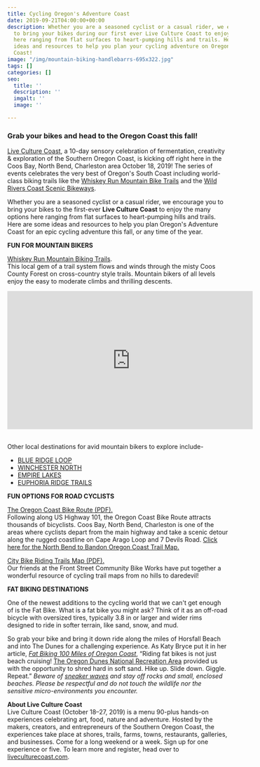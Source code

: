 ```yaml
---
title: Cycling Oregon's Adventure Coast
date: 2019-09-21T04:00:00+00:00
description: Whether you are a seasoned cyclist or a casual rider, we encourage you
  to bring your bikes during our first ever Live Culture Coast to enjoy the many options
  here ranging from flat surfaces to heart-pumping hills and trails. Here are some
  ideas and resources to help you plan your cycling adventure on Oregon’s Adventure
  Coast!
image: "/img/mountain-biking-handlebarrs-695x322.jpg"
tags: []
categories: []
seo:
  title: ''
  description: ''
  imgalt: ''
  image: ''

---
```

### Grab your bikes and head to the Oregon Coast this fall! 

[Live Culture Coast](https://www.oregonsadventurecoast.com/event/live-culture-coast/), a 10-day sensory celebration of fermentation, creativity & exploration of the Southern Oregon Coast, is kicking off right here in the Coos Bay, North Bend, Charleston area October 18, 2019! The series of events celebrates the very best of Oregon's South Coast including world-class biking trails like the [Whiskey Run Mountain Bike Trails](https://www.mtbproject.com/directory/8019222/whiskey-run-trails) and the [Wild Rivers Coast Scenic Bikeways](https://traveloregon.com/things-to-do/outdoor-recreation/bicycling/wild-rivers-coast-scenic-bikeway/).

Whether you are a seasoned cyclist or a casual rider, we encourage you to bring your bikes to the first-ever **Live Culture Coast** to enjoy the many options here ranging from flat surfaces to heart-pumping hills and trails. Here are some ideas and resources to help you plan Oregon's Adventure Coast for an epic cycling adventure this fall, or any time of the year.

**FUN FOR MOUNTAIN BIKERS**

[Whiskey Run Mountain Biking Trails](https://www.mtbproject.com/directory/8019222/whiskey-run-trails).  
This local gem of a trail system flows and winds through the misty Coos County Forest on cross-country style trails. Mountain bikers of all levels enjoy the easy to moderate climbs and thrilling descents.

<iframe width="560" height="315" src="https://www.youtube.com/embed/YA0X_rpH930" frameborder="0" allow="accelerometer; autoplay; encrypted-media; gyroscope; picture-in-picture" allowfullscreen></iframe>

<br>Other local destinations for avid mountain bikers to explore include-

* [BLUE RIDGE LOOP](http://coostrails.com/traildescriptions/blueridge/blueridge.htm) 
* [WINCHESTER NORTH](https://www.mtbproject.com/trail/7032115/winchester-north) 
* [EMPIRE LAKES](http://coosbay.org/uploads/PDF/Operations/Parks/John_Topits_Park/JOHN_TOPITS_PARK_TRAIL_MAP.pdf) 
* [EUPHORIA RIDGE TRAILS](http://coostrails.com/traildescriptions/euphoriaridge/euphoriaridge.htm) 

**FUN OPTIONS FOR ROAD CYCLISTS**  

[The Oregon Coast Bike Route (PDF).](https://www.oregon.gov/ODOT/Programs/TDD%20Documents/oregon-coast-bike-route-map.pdf)  
Following along US Highway 101, the Oregon Coast Bike Route attracts thousands of bicyclists. Coos Bay, North Bend, Charleston is one of the areas where cyclists depart from the main highway and take a scenic detour along the rugged coastline on Cape Arago Loop and 7 Devils Road. [Click here for the North Bend to Bandon Oregon Coast Trail Map.](https://www.oregon.gov/oprd/PARKS/docs/OCT_g.pdf)

[City Bike Riding Trails Map (PDF).](https://www.oregonsadventurecoast.com/img/FSCBW-BIKE-TRAIL-MAPS.pdf)  
Our friends at the Front Street Community Bike Works have put together a wonderful resource of cycling trail maps from no hills to daredevil!

**FAT BIKING DESTINATIONS**

One of the newest additions to the cycling world that we can't get enough of is the Fat Bike. What is a fat bike you might ask? Think of it as an off-road bicycle with oversized tires, typically 3.8 in or larger and wider rims designed to ride in softer terrain, like sand, snow, and mud. 

So grab your bike and bring it down ride along the miles of Horsfall Beach and into The Dunes for a challenging experience. As Katy Bryce put it in her article, [_Fat Biking 100 Miles of Oregon Coast_](https://traveloregon.com/things-to-do/outdoor-recreation/bicycling/fat-biking/fat-biking-100-miles-of-oregon-coast), “Riding fat bikes is not just beach cruising! [The Oregon Dunes National Recreation Area](https://www.stateparks.com/oregon_dunes.html) provided us with the opportunity to shred hard in soft sand. Hike up. Slide down. Giggle. Repeat.” _Beware of_ [_sneaker waves_](https://www.oregon.gov/oprd/PARKS/Pages/beach_safety.aspx) _and stay off rocks and small, enclosed beaches. Please be respectful and do not touch the wildlife nor the sensitive micro-environments you encounter._

**About Live Culture Coast**  
Live Culture Coast (October 18–27, 2019) is a menu 90-plus hands-on experiences celebrating art, food, nature and adventure. Hosted by the makers, creators, and entrepreneurs of the Southern Oregon Coast, the experiences take place at shores, trails, farms, towns, restaurants, galleries, and businesses. Come for a long weekend or a week. Sign up for one experience or five. To learn more and register, head over to [liveculturecoast.com](http://liveculturecoast.com/).